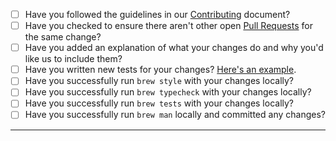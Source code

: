 - [ ] Have you followed the guidelines in our [Contributing](https://github.com/Homebrew/brew/blob/HEAD/CONTRIBUTING.md) document?
- [ ] Have you checked to ensure there aren't other open [Pull Requests](https://github.com/Homebrew/brew/pulls) for the same change?
- [ ] Have you added an explanation of what your changes do and why you'd like us to include them?
- [ ] Have you written new tests for your changes? [Here's an example](https://github.com/Homebrew/brew/blob/HEAD/Library/Homebrew/test/PATH_spec.rb).
- [ ] Have you successfully run `brew style` with your changes locally?
- [ ] Have you successfully run `brew typecheck` with your changes locally?
- [ ] Have you successfully run `brew tests` with your changes locally?
- [ ] Have you successfully run `brew man` locally and committed any changes?

-----
